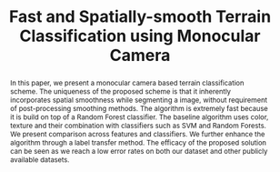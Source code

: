 ---
layout: project-page-new
title: "Fast and Spatially-smooth Terrain Classification using Monocular Camera"
authors:
  - name: Chetan J.
    sup: #
  - name: Madhava Krishna
    sup: #
  - name: C.V. Jawahar
    sup: #  
affiliations:
  - name: IIIT Hyderabad, India
    link: https://robotics.iiit.ac.in
    sup: #
permalink: /publications/2010/J_Fast-and-Spatially-smooth/
abstract: "In this paper, we present a monocular camera based terrain classification scheme. The uniqueness of the proposed scheme is that it inherently incorporates spatial smoothness while segmenting a image, without requirement of post-processing smoothing methods. The algorithm is extremely fast because it is build on top of a Random Forest classifier. The baseline algorithm
uses color, texture and their combination with classifiers such as SVM and Random Forests. We present
comparison across features and classifiers. We further enhance the algorithm through a label transfer method. The efficacy of the proposed solution can be seen as we reach a low error rates on both our dataset and other publicly available datasets."
paper: https://robotics.iiit.ac.in/uploads/Main/Publications/chetan_etal_icpr2010.pdf
# iframe: https://www.youtube.com/embed/jhjskX4FQwA

---